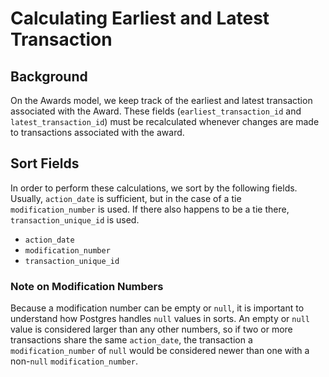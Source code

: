 # Calculating Earliest and Latest Transaction 

## Background

On the Awards model, we keep track of the earliest and latest transaction associated with the Award. These fields (`earliest_transaction_id` and `latest_transaction_id`) must be recalculated whenever changes are made to transactions associated with the award.

## Sort Fields 
In order to perform these calculations, we sort by the following fields. Usually, `action_date` is sufficient, but in the case of a tie `modification_number` is used. If there also happens to be a tie there, `transaction_unique_id` is used.

* `action_date`
* `modification_number`
* `transaction_unique_id`

### Note on Modification Numbers

Because a modification number can be empty or `null`, it is important to understand how Postgres handles `null` values in sorts. An empty or `null` value is considered larger than any other numbers, so if two or more transactions share the same `action_date`, the transaction a `modification_number` of `null` would be considered newer than one with a non-`null` `modification_number`.

